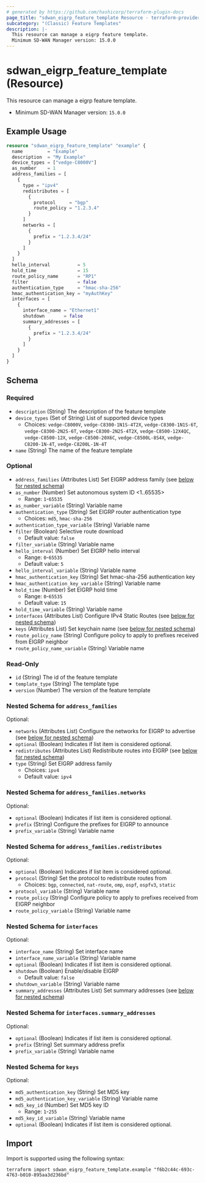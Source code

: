 ```yaml
---
# generated by https://github.com/hashicorp/terraform-plugin-docs
page_title: "sdwan_eigrp_feature_template Resource - terraform-provider-sdwan"
subcategory: "(Classic) Feature Templates"
description: |-
  This resource can manage a eigrp feature template.
  Minimum SD-WAN Manager version: 15.0.0
---
```


# sdwan_eigrp_feature_template (Resource)

This resource can manage a eigrp feature template.
  - Minimum SD-WAN Manager version: `15.0.0`

## Example Usage

```terraform
resource "sdwan_eigrp_feature_template" "example" {
  name         = "Example"
  description  = "My Example"
  device_types = ["vedge-C8000V"]
  as_number    = 1
  address_families = [
    {
      type = "ipv4"
      redistributes = [
        {
          protocol     = "bgp"
          route_policy = "1.2.3.4"
        }
      ]
      networks = [
        {
          prefix = "1.2.3.4/24"
        }
      ]
    }
  ]
  hello_interval          = 5
  hold_time               = 15
  route_policy_name       = "RP1"
  filter                  = false
  authentication_type     = "hmac-sha-256"
  hmac_authentication_key = "myAuthKey"
  interfaces = [
    {
      interface_name = "Ethernet1"
      shutdown       = false
      summary_addresses = [
        {
          prefix = "1.2.3.4/24"
        }
      ]
    }
  ]
}
```

<!-- schema generated by tfplugindocs -->
## Schema

### Required

- `description` (String) The description of the feature template
- `device_types` (Set of String) List of supported device types
  - Choices: `vedge-C8000V`, `vedge-C8300-1N1S-4T2X`, `vedge-C8300-1N1S-6T`, `vedge-C8300-2N2S-6T`, `vedge-C8300-2N2S-4T2X`, `vedge-C8500-12X4QC`, `vedge-C8500-12X`, `vedge-C8500-20X6C`, `vedge-C8500L-8S4X`, `vedge-C8200-1N-4T`, `vedge-C8200L-1N-4T`
- `name` (String) The name of the feature template

### Optional

- `address_families` (Attributes List) Set EIGRP address family (see [below for nested schema](#nestedatt--address_families))
- `as_number` (Number) Set autonomous system ID <1..65535>
  - Range: `1`-`65535`
- `as_number_variable` (String) Variable name
- `authentication_type` (String) Set EIGRP router authentication type
  - Choices: `md5`, `hmac-sha-256`
- `authentication_type_variable` (String) Variable name
- `filter` (Boolean) Selective route download
  - Default value: `false`
- `filter_variable` (String) Variable name
- `hello_interval` (Number) Set EIGRP hello interval
  - Range: `0`-`65535`
  - Default value: `5`
- `hello_interval_variable` (String) Variable name
- `hmac_authentication_key` (String) Set hmac-sha-256 authentication key
- `hmac_authentication_key_variable` (String) Variable name
- `hold_time` (Number) Set EIGRP hold time
  - Range: `0`-`65535`
  - Default value: `15`
- `hold_time_variable` (String) Variable name
- `interfaces` (Attributes List) Configure IPv4 Static Routes (see [below for nested schema](#nestedatt--interfaces))
- `keys` (Attributes List) Set keychain name (see [below for nested schema](#nestedatt--keys))
- `route_policy_name` (String) Configure policy to apply to prefixes received from EIGRP neighbor
- `route_policy_name_variable` (String) Variable name

### Read-Only

- `id` (String) The id of the feature template
- `template_type` (String) The template type
- `version` (Number) The version of the feature template

<a id="nestedatt--address_families"></a>
### Nested Schema for `address_families`

Optional:

- `networks` (Attributes List) Configure the networks for EIGRP to advertise (see [below for nested schema](#nestedatt--address_families--networks))
- `optional` (Boolean) Indicates if list item is considered optional.
- `redistributes` (Attributes List) Redistribute routes into EIGRP (see [below for nested schema](#nestedatt--address_families--redistributes))
- `type` (String) Set EIGRP address family
  - Choices: `ipv4`
  - Default value: `ipv4`

<a id="nestedatt--address_families--networks"></a>
### Nested Schema for `address_families.networks`

Optional:

- `optional` (Boolean) Indicates if list item is considered optional.
- `prefix` (String) Configure the prefixes for EIGRP to announce
- `prefix_variable` (String) Variable name


<a id="nestedatt--address_families--redistributes"></a>
### Nested Schema for `address_families.redistributes`

Optional:

- `optional` (Boolean) Indicates if list item is considered optional.
- `protocol` (String) Set the protocol to redistribute routes from
  - Choices: `bgp`, `connected`, `nat-route`, `omp`, `ospf`, `ospfv3`, `static`
- `protocol_variable` (String) Variable name
- `route_policy` (String) Configure policy to apply to prefixes received from EIGRP neighbor
- `route_policy_variable` (String) Variable name



<a id="nestedatt--interfaces"></a>
### Nested Schema for `interfaces`

Optional:

- `interface_name` (String) Set interface name
- `interface_name_variable` (String) Variable name
- `optional` (Boolean) Indicates if list item is considered optional.
- `shutdown` (Boolean) Enable/disable EIGRP
  - Default value: `false`
- `shutdown_variable` (String) Variable name
- `summary_addresses` (Attributes List) Set summary addresses (see [below for nested schema](#nestedatt--interfaces--summary_addresses))

<a id="nestedatt--interfaces--summary_addresses"></a>
### Nested Schema for `interfaces.summary_addresses`

Optional:

- `optional` (Boolean) Indicates if list item is considered optional.
- `prefix` (String) Set summary address prefix
- `prefix_variable` (String) Variable name



<a id="nestedatt--keys"></a>
### Nested Schema for `keys`

Optional:

- `md5_authentication_key` (String) Set MD5 key
- `md5_authentication_key_variable` (String) Variable name
- `md5_key_id` (Number) Set MD5 key ID
  - Range: `1`-`255`
- `md5_key_id_variable` (String) Variable name
- `optional` (Boolean) Indicates if list item is considered optional.

## Import

Import is supported using the following syntax:

```shell
terraform import sdwan_eigrp_feature_template.example "f6b2c44c-693c-4763-b010-895aa3d236bd"
```
